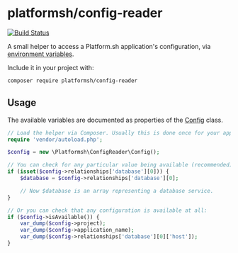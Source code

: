 # platformsh/config-reader
[![Build Status](https://travis-ci.org/platformsh/platformsh-config-reader-php.svg?branch=master)](https://travis-ci.org/platformsh/platformsh-config-reader-php)

A small helper to access a Platform.sh application's configuration, via
[environment variables](https://docs.platform.sh/development/variables.html).

Include it in your project with:

```bash
composer require platformsh/config-reader
```

## Usage

The available variables are documented as properties of the
[Config](src/Config.php) class.

```php
// Load the helper via Composer. Usually this is done once for your application.
require 'vendor/autoload.php';

$config = new \Platformsh\ConfigReader\Config();

// You can check for any particular value being available (recommended):
if (isset($config->relationships['database'][0])) {
    $database = $config->relationships['database'][0];

    // Now $database is an array representing a database service.
}

// Or you can check that any configuration is available at all:
if ($config->isAvailable()) {
    var_dump($config->project);
    var_dump($config->application_name);
    var_dump($config->relationships['database'][0]['host']);
}
```
